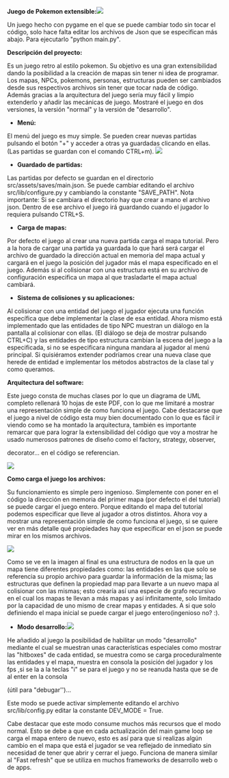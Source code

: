 **Juego de Pokemon extensible:**![](RackMultipart20211222-4-11zrlrt_html_f1852ba066831417.gif)

Un juego hecho con pygame en el que se puede cambiar todo sin tocar el código, solo hace falta editar los archivos de Json que se especifican más abajo. Para ejecutarlo &quot;python main.py&quot;.

**Descripción del proyecto:**

Es un juego retro al estilo pokemon. Su objetivo es una gran extensibilidad dando la posibilidad a la creación de mapas sin tener ni idea de programar. Los mapas, NPCs, pokemons, personas, estructuras pueden ser cambiados desde sus respectivos archivos sin tener que tocar nada de código. Además gracias a la arquitectura del juego sería muy fácil y limpio extenderlo y añadir las mecánicas de juego. Mostraré el juego en dos versiones, la versión &quot;normal&quot; y la versión de &quot;desarrollo&quot;.

- **Menú:**

El menú del juego es muy simple. Se pueden crear nuevas partidas pulsando el botón &quot;+&quot; y acceder a otras ya guardadas clicando en ellas. (Las partidas se guardan con el comando CTRL+m). ![](RackMultipart20211222-4-11zrlrt_html_203902614d1e1019.png)

- **Guardado de partidas:**

Las partidas por defecto se guardan en el directorio src/assets/saves/main.json. Se puede cambiar editando el archivo src/lib/configure.py y cambiando la constante &quot;SAVE_PATH&quot;. Nota importante: Si se cambiara el directorio hay que crear a mano el archivo json. Dentro de ese archivo el juego irá guardando cuando el jugador lo requiera pulsando CTRL+S.

- **Carga de mapas:**

Por defecto el juego al crear una nueva partida carga el mapa tutorial. Pero a la hora de cargar una partida ya guardada lo que hará será cargar el archivo de guardado la dirección actual en memoria del mapa actual y cargará en el juego la posición del jugador más el mapa especificado en el juego. Además si al colisionar con una estructura está en su archivo de configuración especifica un mapa al que trasladarte el mapa actual cambiará.

- **Sistema de colisiones y su aplicaciones:**

Al colisionar con una entidad del juego el jugador ejecuta una función específica que debe implementar la clase de esa entidad. Ahora mismo está implementado que las entidades de tipo NPC muestran un diálogo en la pantalla al colisionar con ellas. (El diálogo se deja de mostrar pulsando CTRL+C) y las entidades de tipo estructura cambian la escena del juego a la especificada, si no se especificara ninguna mandara al jugador al menú principal. Si quisiéramos extender podríamos crear una nueva clase que herede de entidad e implementar los métodos abstractos de la clase tal y como queramos.

**Arquitectura del software:**

Este juego consta de muchas clases por lo que un diagrama de UML completo rellenará 10 hojas de este PDF, con lo que me limitaré a mostrar una representación simple de como funciona el juego. Cabe destacarse que el juego a nivel de código esta muy bien documentado con lo que es fácil ir viendo como se ha montado la arquitectura, también es importante remarcar que para lograr la extensibilidad del código que voy a mostrar he usado numerosos patrones de diseño como el factory, strategy, observer,

decorator… en el código se referencian.

![](RackMultipart20211222-4-11zrlrt_html_2682d052e41add36.png)

**Como carga el juego los archivos:**

Su funcionamiento es simple pero ingenioso. Simplemente con poner en el código la dirección en memoria del primer mapa (por defecto el del tutorial) se puede cargar el juego entero. Porque editando el mapa del tutorial podemos especificar que lleve al jugador a otros distintos. Ahora voy a mostrar una representación simple de como funciona el juego, si se quiere ver en más detalle qué propiedades hay que especificar en el json se puede mirar en los mismos archivos.

![](RackMultipart20211222-4-11zrlrt_html_11d01c244c45ebeb.png)

Como se ve en la imagen al final es una estructura de nodos en la que un mapa tiene diferentes propiedades como: las entidades en las que solo se referencia su propio archivo para guardar la información de la misma; las estructuras que definen la propiedad map para llevarte a un nuevo mapa al colisionar con las mismas; esto crearía así una especie de grafo recursivo en el cual los mapas te llevan a más mapas y así infinitamente, solo limitado por la capacidad de uno mismo de crear mapas y entidades. A si que solo definiendo el mapa inicial se puede cargar el juego entero(ingenioso no? :).

- **Modo desarrollo:**![](RackMultipart20211222-4-11zrlrt_html_9f191b3baade1718.gif)

He añadido al juego la posibilidad de habilitar un modo &quot;desarrollo&quot; mediante el cual se muestran unas características especiales como mostrar las &quot;hitboxes&quot; de cada entidad, se muestra como se carga proceduralmente las entidades y el mapa, muestra en consola la posición del jugador y los fps ,si se la a la teclas &quot;i&quot; se para el juego y no se reanuda hasta que se de al enter en la consola

(útil para &quot;debugar&#39;&#39;)...

Este modo se puede activar simplemente editando el archivo src/lib/config.py editar la constante DEV_MODE = True.

Cabe destacar que este modo consume muchos más recursos que el modo normal. Esto se debe a que en cada actualización del main game loop se carga el mapa entero de nuevo, esto es así para que si realizas algún cambio en el mapa que está el jugador se vea reflejado de inmediato sin necesidad de tener que abrir y cerrar el juego. Funciona de manera similar al &quot;Fast refresh&quot; que se utiliza en muchos frameworks de desarrollo web o de apps.
